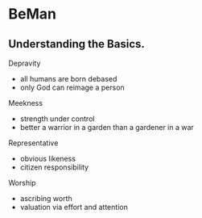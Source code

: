 # BeMan

## Understanding the Basics.

Depravity
- all humans are born debased
- only God can reimage a person

Meekness
- strength under control
- better a warrior in a garden than a gardener in a war

Representative
- obvious likeness
- citizen responsibility

Worship
- ascribing worth
- valuation via effort and attention
